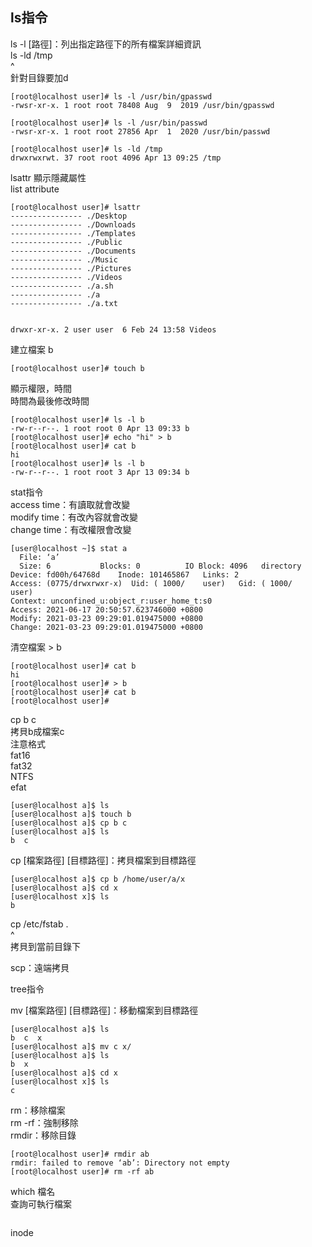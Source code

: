 ## ls指令
ls -l [路徑]：列出指定路徑下的所有檔案詳細資訊  
ls -ld /tmp    
     ^    
  針對目錄要加d   
```
[root@localhost user]# ls -l /usr/bin/gpasswd
-rwsr-xr-x. 1 root root 78408 Aug  9  2019 /usr/bin/gpasswd

[root@localhost user]# ls -l /usr/bin/passwd
-rwsr-xr-x. 1 root root 27856 Apr  1  2020 /usr/bin/passwd

[root@localhost user]# ls -ld /tmp
drwxrwxrwt. 37 root root 4096 Apr 13 09:25 /tmp
```

lsattr 顯示隱藏屬性  
list attribute  

```
[root@localhost user]# lsattr
---------------- ./Desktop
---------------- ./Downloads
---------------- ./Templates
---------------- ./Public
---------------- ./Documents
---------------- ./Music
---------------- ./Pictures
---------------- ./Videos
---------------- ./a.sh
---------------- ./a
---------------- ./a.txt


drwxr-xr-x. 2 user user  6 Feb 24 13:58 Videos
```

建立檔案 b  
```
[root@localhost user]# touch b
```
顯示權限，時間  
時間為最後修改時間  
```
[root@localhost user]# ls -l b
-rw-r--r--. 1 root root 0 Apr 13 09:33 b
[root@localhost user]# echo "hi" > b
[root@localhost user]# cat b
hi
[root@localhost user]# ls -l b
-rw-r--r--. 1 root root 3 Apr 13 09:34 b
```
        
stat指令  
access time：有讀取就會改變  
modify time：有改內容就會改變  
change time：有改權限會改變  
```
[user@localhost ~]$ stat a
  File: ‘a’
  Size: 6         	Blocks: 0          IO Block: 4096   directory
Device: fd00h/64768d	Inode: 101465867   Links: 2
Access: (0775/drwxrwxr-x)  Uid: ( 1000/    user)   Gid: ( 1000/    user)
Context: unconfined_u:object_r:user_home_t:s0
Access: 2021-06-17 20:50:57.623746000 +0800
Modify: 2021-03-23 09:29:01.019475000 +0800
Change: 2021-03-23 09:29:01.019475000 +0800
```

清空檔案 > b    
```
[root@localhost user]# cat b
hi
[root@localhost user]# > b
[root@localhost user]# cat b
[root@localhost user]# 
```
cp b c  
拷貝b成檔案c  
注意格式  
fat16  
fat32  
NTFS  
efat  
```
[user@localhost a]$ ls
[user@localhost a]$ touch b
[user@localhost a]$ cp b c
[user@localhost a]$ ls
b  c
```
cp [檔案路徑] [目標路徑]：拷貝檔案到目標路徑  
```
[user@localhost a]$ cp b /home/user/a/x
[user@localhost a]$ cd x
[user@localhost x]$ ls
b
```
cp /etc/fstab .  
              ^  
    拷貝到當前目錄下  

scp：遠端拷貝  

tree指令  

mv [檔案路徑] [目標路徑]：移動檔案到目標路徑   
```
[user@localhost a]$ ls
b  c  x
[user@localhost a]$ mv c x/
[user@localhost a]$ ls
b  x
[user@localhost a]$ cd x
[user@localhost x]$ ls
c

```
rm：移除檔案  
rm -rf：強制移除  
rmdir：移除目錄  
``` 
[root@localhost user]# rmdir ab
rmdir: failed to remove ‘ab’: Directory not empty
[root@localhost user]# rm -rf ab
```

which 檔名  
查詢可執行檔案  
```

```
inode  